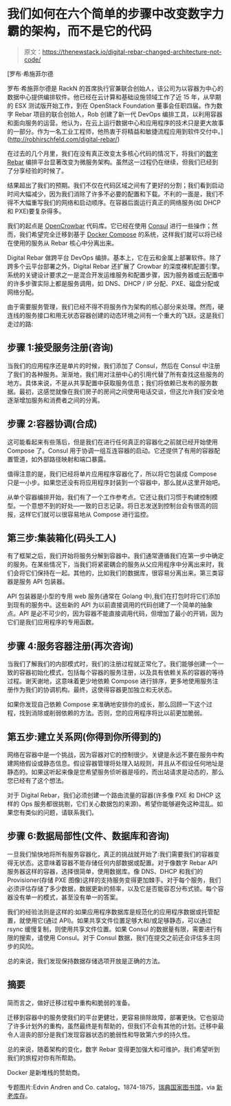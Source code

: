 # 我们如何在六个简单的步骤中改变数字力霸的架构，而不是它的代码

> 原文：<https://thenewstack.io/digital-rebar-changed-architecture-not-code/>

[](http://robhirschfeld.com/digital-rebar/)

 [罗布·希施菲尔德

罗布·希施菲尔德是 RackN 的首席执行官兼联合创始人，该公司为以容器为中心的数据中心提供编排软件。他已经在云计算和基础设施领域工作了近 15 年，从早期的 ESX 测试版开始工作，到在 OpenStack Foundation 董事会任职四届。作为数字 Rebar 项目的联合创始人，Rob 创建了新一代 DevOps 编排工具，以利用容器和面向服务的运营。他认为，在云上运行数据中心和应用程序的技术只是更大故事的一部分。作为一名工业工程师，他热衷于将精益和敏捷流程应用到软件交付中。](http://robhirschfeld.com/digital-rebar/) [](http://robhirschfeld.com/digital-rebar/)

在过去的几个月里，我们在没有真正改变太多核心代码的情况下，将我们的[数字 Rebar](https://digitalrebar.github.io/) 编排平台显著改变为微服务架构。虽然这一过程仍在继续，但我们已经到了分享经验的时候了。

结果超出了我们的预期。我们不仅在代码区域之间有了更好的分割；我们看到启动时间大幅减少，因为我们消除了许多不必要的配置和下载。不利的一面是，我们不得不大幅重写我们的网络和启动顺序。在容器后面运行真正的网络服务(如 DHCP 和 PXE)要复杂得多。

我们的起点是 [OpenCrowbar](https://crowbar.github.io/) 代码库。它已经在使用 [Consul](https://www.consul.io/) 进行一些操作；然而，我们希望完全迁移到基于 [Docker Compose](https://docs.docker.com/compose/) 的系统，这样我们就可以将已经在使用的服务从 Rebar 核心中分离出来。

Digital Rebar 做跨平台 DevOps 编排。基本上，它在云和金属上部署软件。除了跨多个云平台部署之外，Digital Rebar 还扩展了 Crowbar 的深度裸机配置引擎。系统的关键设计要求之一是混合开发运维服务和配置步骤，因为服务器或云配置中的许多步骤实际上都是服务调用，如 DNS、DHCP / IP 分配、PXE、磁盘分配或网络分配。

由于需要服务管理，我们已经不得不将服务作为架构的核心部分来处理。然而，硬连线的服务接口和用无状态容器创建的动态环境之间有一个重大的飞跃。这是我们走过的路:

## 步骤 1:接受服务注册(咨询)

当我们的应用程序还是单片的时候，我们添加了 Consul，然后在 Consul 中注册了我们的各种服务。渐渐地，我们用对注册中心的引用代替了所有查找这些服务的地方。具体来说，不是从共享配置中获取服务信息；我们将依赖已发布的服务数据。最初，这感觉就像在我们房子的房间之间使用电话交谈，但这允许我们安全地逐渐增加服务和消费者之间的分离。

## 步骤 2:容器协调(合成)

这可能看起来有些落后，但是我们在进行任何真正的容器化之前就已经开始使用 Compose 了。Consul 用于协调一组互连容器的启动。它还提供了有用的容器配置管道，如外部路径映射和端口暴露。

值得注意的是，我们已经将单片应用程序容器化了，所以将它包装成 Compose 只是一小步。如果您还没有将应用程序封装到一个容器中，那么就从这里开始吧。

从单个容器编排开始，我们有了一个工作参考点。它还让我们习惯于构建控制模型。一个意想不到的好处—一致的日志记录。将日志发送到控制台会有很高的回报，这样它们就可以很容易地从 Compose 进行监控。

## 第三步:集装箱化(码头工人)

有了框架之后，我们开始将服务分解到容器中。我们通常遵循我们在第一步中确定的服务。在某些情况下，当我们将紧密耦合的服务从父应用程序中分离出来时，我们会将它们保持在一起。其他的，比如我们的数据库，很容易分离出来。第三类容器是服务 API 包装器。

API 包装器是小型的专用 web 服务(通常在 Golang 中),我们在打包时将它们添加到现有的服务中。这些新的 API 为以前直接调用的代码创建了一个简单的抽象点。API 是必不可少的，因为容器不能直接调用代码，但增加了最小的开销，因为它们是我们应用程序的专用函数。

## 步骤 4:服务容器注册(再次咨询)

当我们了解我们的内部模式时，我们的注册过程就正常化了。我们能够创建一个一致的容器初始化模式，包括每个容器的服务注册，以及具有依赖关系的容器的等待过程。谢天谢地，这意味着更少地依赖 Compose 进行排序，更多地使用服务注册作为我们的协调机构。最终，这使得容器更加独立和无状态。

如果你发现自己依赖 Compose 来准确地安排你的成长，那么回顾一下这个过程，找到消除或削弱依赖的方法。否则，您的应用程序将比以前更加脆弱。

## 第五步:建立关系网(你得到你所得到的)

网络在容器中是一个挑战，因为容器对它的控制很少。关键是永远不要在服务中构建网络假设或静态信息。假设容器管理将处理入站规则，并且从不假设任何地址是静态的。如果这听起来像是您希望服务侦听器是哑的，而出站请求是动态的，那么您已经有了这个想法。

对于 Digital Rebar，我们必须创建一个路由流量的容器(许多像 PXE 和 DHCP 这样的 Ops 服务都很挑剔，它们关心数据包的来源)。希望你能够避免这种混乱。如果您有类似的问题，请联系我们。

## 步骤 6:数据局部性(文件、数据库和咨询)

一旦我们愉快地将所有服务容器化，真正的挑战就开始了:我们需要我们的容器变得无状态。这意味着容器不能存储任何内部数据或配置。对于像数字 Rebar API 服务器这样的容器，选择很简单，使用数据库。像 DNS、DHCP 和我们的 Provisioner(存储 PXE 图像)这样的支持服务变得更加棘手。对于每个服务，我们必须评估存储了多少数据，数据更新的频率，以及它是否能容忍分布式锁。每个容器没有单一的模式，甚至没有单一的答案。

我们的经验法则是这样的:如果应用程序数据库是规范化的应用程序数据或托管配置，就使用它(通过 API)。如果共享文件位置足够大和/或足够静态，可以通过 rsync 缓慢复制，则使用共享文件位置。如果 Consul 的数据量有限，需要进行有限的搜索，请使用 Consul。对于 Consul 数据，我们在提交之前还会评估多主同步的风险。

总的来说，我们发现保持数据存储选项开放是正确的方法。

## 摘要

简而言之，做好迁移过程中重构和脆弱的准备。

迁移到容器中的服务使我们的平台更健壮，更容易排除故障，部署更快。它也驱动了许多计划外的重构，虽然最终是有帮助的，但我们不会有其他的计划。迁移中最令人沮丧的部分是我们发现容器状态的脆弱性和导致第六步的持久性。

总的来说，随着架构的变化，数字 Rebar 变得更加强大和可维护。我们希望听到我们的旅程对你有所帮助。

Docker 是新堆栈的赞助商。

专题图片:Edvin Andren and Co. catalog，1874-1875，[瑞典国家图书馆](http://libris.kb.se/)，via [新老库存](http://nos.twnsnd.co/)。

<svg xmlns:xlink="http://www.w3.org/1999/xlink" viewBox="0 0 68 31" version="1.1"><title>Group</title> <desc>Created with Sketch.</desc></svg>